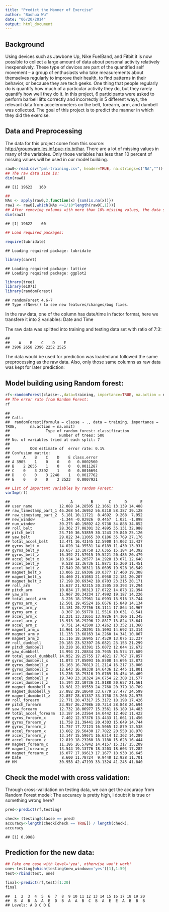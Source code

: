 ```yaml
---
title: "Predict the Manner of Exercise"
author: "Baohua Wu"
date: "06/20/2014"
output: html_document
---
```


## Background

Using devices such as Jawbone Up, Nike FuelBand, and Fitbit it is now possible to collect a large amount of data about personal activity relatively inexpensively. These type of devices are part of the quantified self movement – a group of enthusiasts who take measurements about themselves regularly to improve their health, to find patterns in their behavior, or because they are tech geeks. One thing that people regularly do is quantify how much of a particular activity they do, but they rarely quantify how well they do it. In this project, 6 participants were asked to perform barbell lifts correctly and incorrectly in 5 different ways, the relevant data from accelerometers on the belt, forearm, arm, and dumbell was collected. The goal of this project is to predict the manner in which they did the exercise.

## Data and Preprocessing
The data for this project come from this source: http://groupware.les.inf.puc-rio.br/har. There are a lot of missing values in many of the variables. Only those variables has less than 10 percent of missing values will be used in our model building.



```r
raw0<-read.csv("pml-training.csv", header=TRUE, na.strings=c("NA",""))
## The raw data size is:
dim(raw0)
```

```
## [1] 19622   160
```

```r
##
NAs <- apply(raw0,2,function(x) {sum(is.na(x))}) 
raw1 <- raw0[,which(NAs <=1/10*length(raw0[,1]))]
## After removing columns with more than 10% missing values, the data size is:
dim(raw1)
```

```
## [1] 19622    60
```

```r
## Load required packages:

require(lubridate)
```

```
## Loading required package: lubridate
```

```r
library(caret)
```

```
## Loading required package: lattice
## Loading required package: ggplot2
```

```r
library(tree)
library(e1071)
library(randomForest)
```

```
## randomForest 4.6-7
## Type rfNews() to see new features/changes/bug fixes.
```

In the raw data, one of the column has date/time in factor format, here we transfere it into 2 variables: Date and Time



The raw data was splitted into training and testing data set with ratio of 7:3:


```
## 
##    A    B    C    D    E 
## 3906 2658 2396 2252 2525
```

The data would be used for prediction was loaded and followed the same preprocessing as the raw data.
Also, only those same columns as raw data was kept for later prediction:



## Model building using Random forest:


```r
rf<-randomForest(classe~.,data=training, importance=TRUE, na.action = na.omit)
## The error rate from Random Forest:
rf
```

```
## 
## Call:
##  randomForest(formula = classe ~ ., data = training, importance = TRUE,      na.action = na.omit) 
##                Type of random forest: classification
##                      Number of trees: 500
## No. of variables tried at each split: 7
## 
##         OOB estimate of  error rate: 0.1%
## Confusion matrix:
##      A    B    C    D    E class.error
## A 3905    1    0    0    0   0.0002560
## B    2 2655    1    0    0   0.0011287
## C    0    3 2392    1    0   0.0016694
## D    0    0    3 2248    1   0.0017762
## E    0    0    0    2 2523   0.0007921
```

```r
## List of Important variables by random Forest:
varImp(rf)
```

```
##                           A        B       C      D      E
## user_name            12.088 14.28505 12.1661 13.139 14.488
## raw_timestamp_part_1 46.268 54.36952 56.0210 58.387 39.128
## raw_timestamp_part_2  5.181 10.11721  8.4692  9.268  7.952
## new_window           -1.344 -0.02926  0.4457  1.021 -1.898
## num_window           30.275 40.19892 42.9738 34.888 34.852
## roll_belt            28.362 37.08301 32.4895 35.131 32.988
## pitch_belt           23.710 36.53859 30.1243 29.840 25.126
## yaw_belt             29.822 34.11065 30.6186 35.769 27.176
## total_accel_belt     13.471 16.43145 12.5900 14.062 13.437
## gyros_belt_x         14.020 14.35531 14.6189 11.430 13.931
## gyros_belt_y         10.657 13.10758 13.6365 15.184 14.392
## gyros_belt_z         16.392 21.57915 19.5221 20.485 20.479
## accel_belt_x         10.924 14.20577 14.2928 13.071 12.648
## accel_belt_y          9.528 12.36736 11.8871 15.260 11.451
## accel_belt_z         17.549 20.30311 18.0695 19.928 16.549
## magnet_belt_x        13.066 22.69306 20.0377 17.460 19.308
## magnet_belt_y        16.460 21.61083 21.0950 22.181 20.207
## magnet_belt_z        17.198 20.69342 18.8703 23.215 20.171
## roll_arm             15.637 21.92315 20.3505 20.393 17.294
## pitch_arm            10.834 17.90313 17.0722 14.873 12.394
## yaw_arm              15.967 20.34234 17.4992 19.187 14.226
## total_accel_arm       8.226 18.17961 14.0993 13.916 13.744
## gyros_arm_x          12.501 19.45524 16.6676 15.848 14.134
## gyros_arm_y          13.181 20.72756 18.1111 17.864 14.967
## gyros_arm_z           8.307 10.59778 11.5516 10.031  8.541
## accel_arm_x          12.231 13.31651 13.9826 14.106 11.345
## accel_arm_y          13.913 16.29296 12.8817 13.824 13.641
## accel_arm_z           9.751 14.42500 13.4262 13.352 11.360
## magnet_arm_x         13.961 14.28291 15.1093 14.692 12.314
## magnet_arm_y         11.133 13.68163 14.2260 14.341 10.867
## magnet_arm_z         15.116 18.16945 17.4529 13.075 13.237
## roll_dumbbell        20.183 23.52397 26.0821 23.153 21.299
## pitch_dumbbell       10.220 16.83391 15.0072 12.044 12.672
## yaw_dumbbell         13.994 21.28834 20.7935 16.574 17.689
## total_accel_dumbbell 14.952 19.25755 17.4821 17.767 17.857
## gyros_dumbbell_x     11.073 17.85093 16.8508 14.695 12.873
## gyros_dumbbell_y     16.163 16.70813 21.2114 16.217 13.006
## gyros_dumbbell_z     12.643 16.09338 14.6436 12.445 11.801
## accel_dumbbell_x     13.236 18.79316 19.0769 16.454 16.469
## accel_dumbbell_y     19.740 23.10324 24.6754 22.308 21.577
## accel_dumbbell_z     15.194 22.10736 21.8188 20.657 21.561
## magnet_dumbbell_x    18.981 22.09559 24.2768 20.379 18.709
## magnet_dumbbell_y    27.882 29.18640 33.6779 27.477 24.599
## magnet_dumbbell_z    32.857 28.61337 33.3750 25.266 24.975
## roll_forearm         22.771 20.47317 25.3172 18.198 17.426
## pitch_forearm        23.957 26.27986 30.7214 28.848 24.694
## yaw_forearm          12.732 18.06977 15.3561 16.189 14.483
## total_accel_forearm  13.187 14.23564 14.0442 12.402 11.422
## gyros_forearm_x       7.402 12.97376 13.4433 11.061 11.456
## gyros_forearm_y      11.758 21.39441 20.4303 15.649 14.744
## gyros_forearm_z      11.757 17.72123 16.5065 12.879 12.538
## accel_forearm_x      13.602 19.50430 17.7022 20.550 18.970
## accel_forearm_y      13.147 15.59671 16.6214 12.362 14.289
## accel_forearm_z      12.819 18.23260 18.1180 15.628 16.444
## magnet_forearm_x     11.186 16.57842 14.4157 15.317 15.209
## magnet_forearm_y     13.544 19.13776 18.3203 18.603 17.282
## magnet_forearm_z     16.077 17.99613 17.1677 18.930 16.645
## Date                  8.600 11.78724  9.9440 12.928 11.701
## HM                   30.958 42.47193 33.1324 41.245 41.840
```

## Check the model with cross validation:

Through cross-validation on testing data, we can get the accuracy from Random Forest model:
The accuracy is pretty high, I doubt it is true or something wrong here?


```r
pred<-predict(rf,testing)

check= (testing$classe == pred)
accuracy<-length(check[check == TRUE]) / length(check);
accuracy
```

```
## [1] 0.9988
```

## Prediction for the new data:


```r
## Fake one case with level='yea', otherwise won't work!
one<-testing[which(testing$new_window=='yes')[1],1:59]
test<-rbind(test, one)

final<-predict(rf,test)[1:20]
final
```

```
##  1  2  3  4  5  6  7  8  9 10 11 12 13 14 15 16 17 18 19 20 
##  B  A  B  A  A  E  D  B  A  A  B  C  B  A  E  E  A  B  B  B 
## Levels: A B C D E
```

